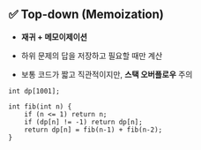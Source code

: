 ## ✅ **Top-down (Memoization)**

- **재귀 + 메모이제이션**
    
- 하위 문제의 답을 저장하고 필요할 때만 계산
    
- 보통 코드가 짧고 직관적이지만, **스택 오버플로우** 주의

```
int dp[1001];

int fib(int n) {
    if (n <= 1) return n;
    if (dp[n] != -1) return dp[n];
    return dp[n] = fib(n-1) + fib(n-2);
}

```